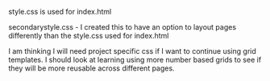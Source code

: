 style.css is used for index.html

secondarystyle.css - I created this to have an option to layout pages differently than the style.css used for index.html

I am thinking I will need project specific css if I want to continue using grid templates.  I should look at learning using more number based grids to see if they will be more reusable across different pages.  
